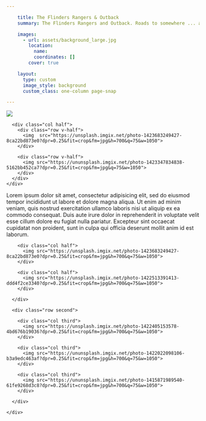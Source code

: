 ```yaml
---

    title: The Flinders Rangers & Outback
    summary: The Flinders Rangers and Outback. Roads to somewhere ... afternoon drinks. It may be hard to define, but the rich history and stunning landscape of the outback provides an ideal backdrop for journeys of discovery, writes Max Anderson.

    images:
      - url: assets/background_large.jpg
        location:
          name:
          coordinates: []
        cover: true

    layout:
      type: custom
      image_style: background
      custom_class: one-column page-snap

---
```



<figure class="cover-area">
  <a href=""></a>
</figure>

<div class="content">
  <div class="body">
    
  <div class="gallery grid-3">
    <div class="aspect-ratio"></div>
    <div class="photos">
      <div class="col half">
        <img  src="https://unsplash.imgix.net/reserve/MTuhqSiPQbeVnaIYU16X_P1160798_adj.jpg?dpr=0.25&fit=crop&fm=jpg&h=1350&q=75&w=1050">
      </div>
    
      <div class="col half">
        <div class="row v-half">
          <img  src="https://unsplash.imgix.net/photo-1423683249427-8ca22bd873e0?dpr=0.25&fit=crop&fm=jpg&h=700&q=75&w=1050">  
        </div>
        
        <div class="row v-half">      
          <img src="https://ununsplash.imgix.net/photo-1423347834838-5162bb452ca7?dpr=0.25&fit=crop&fm=jpg&q=75&w=1050">
        </div>
      </div>
    </div>
  </div>
  
  <p>Lorem ipsum dolor sit amet, consectetur adipisicing elit, sed do eiusmod tempor incididunt ut labore et dolore magna aliqua. Ut enim ad minim veniam, quis nostrud exercitation ullamco laboris nisi ut aliquip ex ea commodo consequat. Duis aute irure dolor in reprehenderit in voluptate velit esse cillum dolore eu fugiat nulla pariatur. Excepteur sint occaecat cupidatat non proident, sunt in culpa qui officia deserunt mollit anim id est laborum.</p>
  
    
  <div class="gallery grid-2-third">
    <div class="aspect-ratio"></div>
    <div class="photos">
      <div class="row first">
        
        <div class="col half">
          <img src="https://unsplash.imgix.net/photo-1423683249427-8ca22bd873e0?dpr=0.25&fit=crop&fm=jpg&h=700&q=75&w=1050">
        </div>
        
        <div class="col half">
          <img src="https://unsplash.imgix.net/photo-1422513391413-ddd4f2ce3340?dpr=0.25&fit=crop&fm=jpg&h=700&q=75&w=1050">
        </div>
        
      </div>
      
      <div class="row second">
        
        <div class="col third">
          <img src="https://unsplash.imgix.net/photo-1422405153578-4bd676b19036?dpr=0.25&fit=crop&fm=jpg&h=700&q=75&w=1050">
        </div>
        
        <div class="col third">
          <img src="https://ununsplash.imgix.net/photo-1422022098106-b3a9edc463af?dpr=0.25&fit=crop&fm=jpg&h=700&q=75&w=1050">
        </div>
        
        <div class="col third">
          <img src="https://ununsplash.imgix.net/photo-1415871989540-61fe9268d3c8?dpr=0.25&fit=crop&fm=jpg&h=700&q=75&w=1050">
        </div>
        
      </div>
      
    </div>
  </div>
  
  </div>
</div>